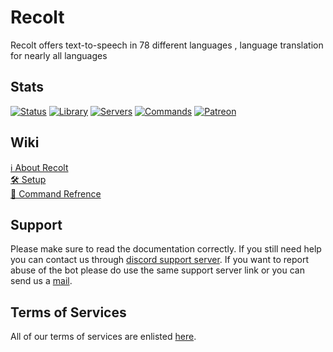 # Recolt
Recolt offers text-to-speech in 78 different languages , language translation for nearly all languages

## Stats
[![Status](https://img.shields.io/badge/dynamic/json?color=53e007&label=Status&query=status&url=https%3A%2F%2Fdiscord.bots.gg%2Fapi%2Fv1%2Fbots%2F634008262525583360)](https://discord.com/invite/A2SPMjZ)
[![Library](https://img.shields.io/badge/dynamic/json?color=0404cc&label=Library&query=libraryName&url=https%3A%2F%2Fdiscord.bots.gg%2Fapi%2Fv1%2Fbots%2F634008262525583360)](https://pypi.org/project/discord.py/)
[![Servers](https://img.shields.io/badge/dynamic/json?color=738ADB&label=Servers&query=guildCount&url=https%3A%2F%2Fdiscord.bots.gg%2Fapi%2Fv1%2Fbots%2F634008262525583360)](https://discord.bots.gg/bots/634008262525583360)
[![Commands](https://img.shields.io/badge/dynamic/json?color=a8ff2e&label=Commands&query=shardCount&url=https%3A%2F%2Fdiscord.bots.gg%2Fapi%2Fv1%2Fbots%2F634008262525583360)](https://lazybuds.xyz/recolt)
[![Patreon](https://img.shields.io/badge/Donate-Patreon-orange.svg)](https://www.patreon.com/lazybuds) 

## Wiki
<a href="https://github.com/LazyBuds/recolt">ℹ️ About Recolt</a> <br>
<a href="https://github.com/LazyBuds/recolt">🛠 Setup</a> <br>
<a href="https://github.com/LazyBuds/recolt">📃 Command Refrence</a> <br>

## Support

Please make sure to read the documentation correctly. If you still need help you can contact us through [discord support server](https://discord.com/invite/A2SPMjZ).
If you want to report abuse of the bot please do use the same support server link or you can send us a [mail](mailto:contact@lazybuds.xyz).

## Terms of Services

All of our terms of services are enlisted [here](https://www.lazybuds.xyz/terms).
